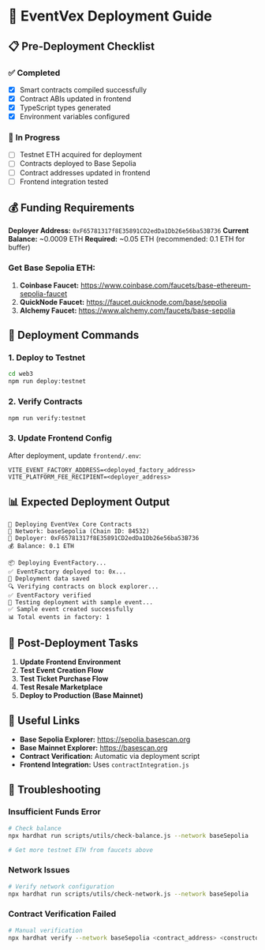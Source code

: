 # 🚀 EventVex Deployment Guide

## 📋 Pre-Deployment Checklist

### ✅ **Completed**
- [x] Smart contracts compiled successfully
- [x] Contract ABIs updated in frontend
- [x] TypeScript types generated
- [x] Environment variables configured

### 🔄 **In Progress**
- [ ] Testnet ETH acquired for deployment
- [ ] Contracts deployed to Base Sepolia
- [ ] Contract addresses updated in frontend
- [ ] Frontend integration tested

## 💰 **Funding Requirements**

**Deployer Address:** `0xF65781317f8E35891CD2edDa1Db26e56ba53B736`
**Current Balance:** ~0.0009 ETH
**Required:** ~0.05 ETH (recommended: 0.1 ETH for buffer)

### **Get Base Sepolia ETH:**
1. **Coinbase Faucet:** https://www.coinbase.com/faucets/base-ethereum-sepolia-faucet
2. **QuickNode Faucet:** https://faucet.quicknode.com/base/sepolia
3. **Alchemy Faucet:** https://www.alchemy.com/faucets/base-sepolia

## 🔧 **Deployment Commands**

### **1. Deploy to Testnet**
```bash
cd web3
npm run deploy:testnet
```

### **2. Verify Contracts**
```bash
npm run verify:testnet
```

### **3. Update Frontend Config**
After deployment, update `frontend/.env`:
```env
VITE_EVENT_FACTORY_ADDRESS=<deployed_factory_address>
VITE_PLATFORM_FEE_RECIPIENT=<deployer_address>
```

## 📊 **Expected Deployment Output**

```
🚀 Deploying EventVex Core Contracts
📍 Network: baseSepolia (Chain ID: 84532)
👤 Deployer: 0xF65781317f8E35891CD2edDa1Db26e56ba53B736
💰 Balance: 0.1 ETH

📦 Deploying EventFactory...
✅ EventFactory deployed to: 0x...
💾 Deployment data saved
🔍 Verifying contracts on block explorer...
✅ EventFactory verified
🧪 Testing deployment with sample event...
✅ Sample event created successfully
📊 Total events in factory: 1
```

## 🎯 **Post-Deployment Tasks**

1. **Update Frontend Environment**
2. **Test Event Creation Flow**
3. **Test Ticket Purchase Flow**
4. **Test Resale Marketplace**
5. **Deploy to Production (Base Mainnet)**

## 🔗 **Useful Links**

- **Base Sepolia Explorer:** https://sepolia.basescan.org
- **Base Mainnet Explorer:** https://basescan.org
- **Contract Verification:** Automatic via deployment script
- **Frontend Integration:** Uses `contractIntegration.js`

## 🚨 **Troubleshooting**

### **Insufficient Funds Error**
```bash
# Check balance
npx hardhat run scripts/utils/check-balance.js --network baseSepolia

# Get more testnet ETH from faucets above
```

### **Network Issues**
```bash
# Verify network configuration
npx hardhat run scripts/utils/check-network.js --network baseSepolia
```

### **Contract Verification Failed**
```bash
# Manual verification
npx hardhat verify --network baseSepolia <contract_address> <constructor_args>
```

